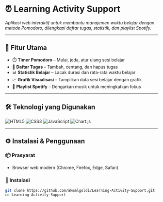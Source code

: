 # ⏰ Learning Activity Support

_Aplikasi web interaktif untuk membantu manajemen waktu belajar dengan metode Pomodoro, dilengkapi daftar tugas, statistik, dan playlist Spotify._

---

## 🎯 Fitur Utama

- ⏱️ **Timer Pomodoro** – Mulai, jeda, atur ulang sesi belajar
- 📝 **Daftar Tugas** – Tambah, centang, dan hapus tugas
- 📊 **Statistik Belajar** – Lacak durasi dan rata-rata waktu belajar
- 📈 **Grafik Visualisasi** – Tampilkan data sesi belajar dengan grafik
- 🎵 **Playlist Spotify** – Dengarkan musik untuk meningkatkan fokus

---

## 🛠️ Teknologi yang Digunakan

![HTML5](https://img.shields.io/badge/HTML5-E34F26?style=flat&logo=html5&logoColor=white)
![CSS3](https://img.shields.io/badge/CSS3-1572B6?style=flat&logo=css3&logoColor=white)
![JavaScript](https://img.shields.io/badge/JavaScript-F7DF1E?style=flat&logo=javascript&logoColor=black)
![Chart.js](https://img.shields.io/badge/Chart.js-FF6384?style=flat&logo=chartdotjs&logoColor=white)

---

## ⚙️ Instalasi & Penggunaan

### 📦 Prasyarat
- Browser web modern (Chrome, Firefox, Edge, Safari)

### 🔧 Instalasi

```bash
git clone https://github.com/akmalgoldi/Learning-Activity-Support.git
cd Learning-Activity-Support
